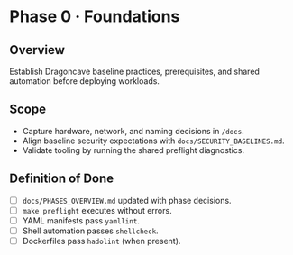 # Phase 0 · Foundations

## Overview
Establish Dragoncave baseline practices, prerequisites, and shared automation before deploying workloads.

## Scope
- Capture hardware, network, and naming decisions in `/docs`.
- Align baseline security expectations with `docs/SECURITY_BASELINES.md`.
- Validate tooling by running the shared preflight diagnostics.

## Definition of Done
- [ ] `docs/PHASES_OVERVIEW.md` updated with phase decisions.
- [ ] `make preflight` executes without errors.
- [ ] YAML manifests pass `yamllint`.
- [ ] Shell automation passes `shellcheck`.
- [ ] Dockerfiles pass `hadolint` (when present).
